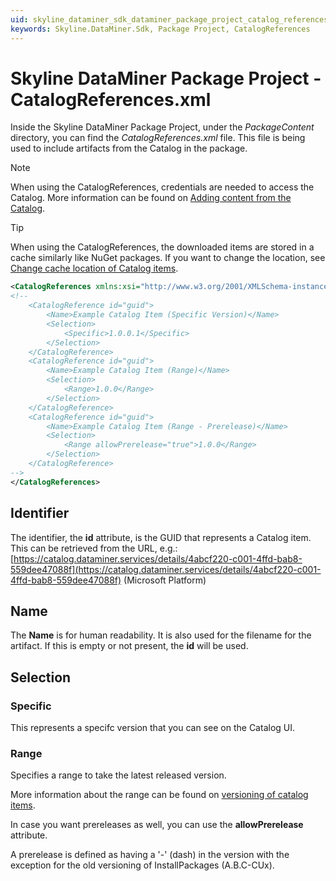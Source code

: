 ```yaml
---
uid: skyline_dataminer_sdk_dataminer_package_project_catalog_references
keywords: Skyline.DataMiner.Sdk, Package Project, CatalogReferences
---
```


# Skyline DataMiner Package Project - CatalogReferences.xml

Inside the Skyline DataMiner Package Project, under the *PackageContent* directory, you can find the *CatalogReferences.xml* file. This file is being used to include artifacts from the Catalog in the package.

> [!NOTE]
> When using the CatalogReferences, credentials are needed to access the Catalog. More information can be found on [Adding content from the Catalog](xref:skyline_dataminer_sdk_dataminer_package_project#adding-content-from-the-catalog).

> [!TIP]
> When using the CatalogReferences, the downloaded items are stored in a cache similarly like NuGet packages. If you want to change the location, see [Change cache location of Catalog items](xref:skyline_dataminer_sdk_dataminer_package_project_advanced#changing-the-cache-location-of-catalog-items).

```xml
<CatalogReferences xmlns:xsi="http://www.w3.org/2001/XMLSchema-instance" xmlns:xsd="http://www.w3.org/2001/XMLSchema" xmlns="http://www.skyline.be/catalogReferences">
<!--
	<CatalogReference id="guid">
		<Name>Example Catalog Item (Specific Version)</Name>
		<Selection>
			<Specific>1.0.0.1</Specific>
		</Selection>
	</CatalogReference>
	<CatalogReference id="guid">
		<Name>Example Catalog Item (Range)</Name>
		<Selection>
			<Range>1.0.0</Range>
		</Selection>
	</CatalogReference>
	<CatalogReference id="guid">
		<Name>Example Catalog Item (Range - Prerelease)</Name>
		<Selection>
			<Range allowPrerelease="true">1.0.0</Range>
		</Selection>
	</CatalogReference>
-->
</CatalogReferences>
```

## Identifier

The identifier, the **id** attribute, is the GUID that represents a Catalog item. This can be retrieved from the URL, e.g.: [https://catalog.dataminer.services/details/4abcf220-c001-4ffd-bab8-559dee47088f](https://catalog.dataminer.services/details/4abcf220-c001-4ffd-bab8-559dee47088f) (Microsoft Platform)

## Name

The **Name** is for human readability. It is also used for the filename for the artifact. If this is empty or not present, the **id** will be used.

## Selection

### Specific

This represents a specifc version that you can see on the Catalog UI.

### Range

Specifies a range to take the latest released version.

More information about the range can be found on [versioning of catalog items](xref:About_the_Catalog_module#versioning-of-catalog-items).

In case you want prereleases as well, you can use the **allowPrerelease** attribute.

A prerelease is defined as having a '-' (dash) in the version with the exception for the old versioning of InstallPackages (A.B.C-CUx).
